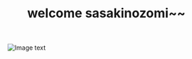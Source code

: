 　<h1>&nbsp;&nbsp;&nbsp;&nbsp;&nbsp;&nbsp;&nbsp;&nbsp;&nbsp;&nbsp;&nbsp;&nbsp;&nbsp;welcome sasakinozomi~~</h1><br>

　　　![Image text](https://raw.githubusercontent.com/sasakinozomi/sasakinozomi.github.io/master/picture/sasaki.jpg)
